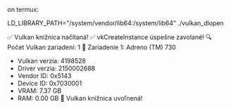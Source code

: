 on termux:

LD_LIBRARY_PATH="/system/vendor/lib64:/system/lib64" ./vulkan_dlopen

✅ Vulkan knižnica načítaná!
✅ vkCreateInstance úspešne zavolané!
🔍 Počet Vulkan zariadení: 1
📌 Zariadenie 1: Adreno (TM) 730
   - Vulkan verzia: 4198528
   - Driver verzia: 2150002688
   - Vendor ID: 0x5143
   - Device ID: 0x7030001
   - VRAM: 7.37 GB
   - RAM:  0.00 GB
🔄 Vulkan knižnica uvoľnená!
